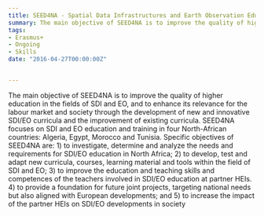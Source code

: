 ```yaml
---
title: SEED4NA - Spatial Data Infrastructures and Earth Observation Education and Training for North-Africa
summary: The main objective of SEED4NA is to improve the quality of higher education in the fields of SDI and EO, and to enhance its relevance for the labour market and society through the development of new and innovative SDI/EO curricula and the improvement of existing curricula.
tags:
- Erasmus+
- Ongoing
- Skills
date: "2016-04-27T00:00:00Z"


---
```


The main objective of SEED4NA is to improve the quality of higher education in the fields of SDI and EO, and to enhance its relevance for the labour market and society through the development of new and innovative SDI/EO curricula and the improvement of existing curricula. SEED4NA focuses on SDI and EO education and training in four North-African countries: Algeria, Egypt, Morocco and Tunisia. Specific objectives of SEED4NA are: 1) to investigate, determine and analyze the needs and requirements for SDI/EO education in North Africa; 2) to develop, test and adapt new curricula, courses, learning material and tools within the field of SDI and EO; 3) to improve the education and teaching skills and competences of the teachers involved in SDI/EO education at partner HEIs. 4) to provide a foundation for future joint projects, targeting national needs but also aligned with European developments; and 5) to increase the impact of the partner HEIs on SDI/EO developments in society 
